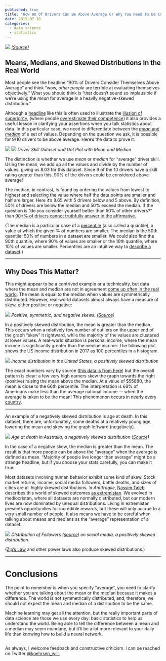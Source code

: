```yaml
---
published: true
title: "How 90 Of Drivers Can Be Above Average Or Why You Need To Be Careful When Talking Statistics"
date: 2019-07-18
categories:
  - data science
  - statistics
---
```

![](https://miro.medium.com/max/2000/1*9SkRgtP3zFvFpTCU4iZZ_g.png?q=20)
*[(Source)](https://io9.gizmodo.com/the-mysterious-law-that-governs-the-size-of-your-city-1479244159?)*

## Means, Medians, and Skewed Distributions in the Real World

Most people see the headline “90% of Drivers Consider Themselves Above Average” and think “wow, _other people_ are terrible at evaluating themselves objectively.” What you should think is “that doesn’t sound so implausible if we’re using the _mean_ for average in a heavily negative-skewed distribution.”

Although a [headline](https://www.edsurge.com/news/2018-05-24-most-professors-think-they-re-above-average-teachers-and-that-s-a-problem?) like this is often used to illustrate the [illusion of superiority,](https://en.wikipedia.org/wiki/Illusory_superiority?) (where people [overestimate their competence](https://www.apa.org/monitor/feb03/overestimate?)) it also provides a useful lesson in clarifying your assertions when you talk statistics about data. In this particular case, we need to differentiate between the [_mean_ and _median_](https://www.purplemath.com/modules/meanmode.htm?) of a set of values. Depending on the question we ask, it is possible for 9/10 drivers to be above average. Here’s the data to prove it:

![](https://miro.medium.com/max/2000/1*KOKm2X_klKNDXyl0qvTc2A.png?q=20)
![](https://miro.medium.com/max/2000/1*g8ATtDnfBaDKuacpAauy9Q.png?q=20)
*Driver Skill Dataset and Dot Plot with Mean and Median*

The distinction is whether we use _mean_ or _median_ for “average” driver skill. Using the mean, we add up all the values and divide by the number of values, giving us 8.03 for this dataset. Since 9 of the 10 drivers have a skill rating greater than this, 90% of the drivers could be considered above average!

The median, in contrast, is found by ordering the values from lowest to highest and selecting the value where half the data points are smaller and half are larger. Here it’s 8.65 with 5 drivers below and 5 above. By definition, 50% of drivers are below the median and 50% exceed the median. If the question is “do you consider yourself better than 50% of other drivers?” than [90+% of drivers cannot truthfully answer in the affirmative.](https://gigaom.com/2014/08/19/93-of-us-think-we-are-above-average/?)

(The median is a particular case of a [percentile](https://www.mathsisfun.com/data/percentiles.html?) (also called a quantile), a value at which the given % of numbers are smaller. The median is the 50th quantile: 50% of numbers in a dataset are smaller. We could also find the 90th quantile, where 90% of values are smaller or the 10th quantile, where 10% of values are smaller. Percentiles are an intuitive way to [describe a dataset](https://pandas.pydata.org/pandas-docs/stable/reference/api/pandas.DataFrame.describe.html?).)

<!--more-->

* * *

## Why Does This Matter?

This might appear to be a contrived example or a technicality, but data where the mean and median are not in agreement [come up often in the real world](https://sciencestruck.com/types-of-skewed-distribution-with-real-life-examples?). The mean is equal to the median when values are symmetrically distributed. However, real-world datasets almost always have a measure of skew, either positive or negative:

![](https://miro.medium.com/max/2000/1*9451kH1-GPqdNyWdehmPeQ.jpeg?q=20)
*Positive, symmetric, and negative skews. [(Source)](https://www.google.com/url?sa=i&&cd=&cad=rja&uact=8&ved=2ahUKEwjF_OTDur7jAhVwmuAKHUbnD90Qjhx6BAgBEAM&url=https%3A%2F%2Fcodeburst.io%2F2-important-statistics-terms-you-need-to-know-in-data-science-skewness-and-kurtosis-388fef94eeaa&psig=AOvVaw1BPBjo4PiSITF4axKZ9hcR&ust=1563538846161292)*

In a positively skewed distribution, the mean is greater than the median. This occurs when a relatively few number of outliers on the upper end of the graph “skew” it rightward, while the majority of the values are clustered at lower values. A real-world situation is personal income, where the mean income is significantly greater than the median income. The following plot shows the US income distribution in 2017 as 100 percentiles in a histogram.

![](https://miro.medium.com/max/2000/1*AuiuF_8i-xX28ojpOjfWkw.png?q=20)
*Income distribution in the United States, a positively skewed distribution*

The exact numbers vary by source ([this data is from here](https://dqydj.com/united-states-income-brackets-percentiles/?)) but the overall pattern is clear: a few very high earners skew the graph towards the right (positive) raising the mean above the median. At a value of $55880, the mean is close to the 66th percentile. The interpretation is 66% of Americans make less than the average national income — when the average is taken to be the mean! This phenomenon [occurs in nearly every country](https://blog.datawrapper.de/weekly-chart-income/?).

* * *

An example of a negatively skewed distribution is age at death. In this dataset, there are, unfortunately, some deaths at a relatively young age, lowering the mean and skewing the graph leftward (negatively).

![](https://miro.medium.com/max/2000/1*jW9Zwvr5pPmVZcdQ72Gtiw.jpeg?q=20)
*Age at death in Australia, a negatively skewed distribution [(Source)](http://www.tussursilk.com/tag/skewed-distribution/?)*

In the case of a negative skew, the median is greater than the mean. The result is that more people can be above the “average” when the average is defined as mean. “Majority of people live longer than average” might be a strange headline, but if you choose your stats carefully, you can make it true.

Most datasets involving human behavior exhibit some kind of skew. Stock market returns, income, social media followers, battle deaths, and sizes of cities are all highly skewed distributions. In _Antifragile_, [Nassim Taleb](https://en.wikipedia.org/wiki/Nassim_Nicholas_Taleb?) describes this world of skewed outcomes [as extremistan](https://kmci.org/alllifeisproblemsolving/archives/black-swan-ideas-mediocristan-extremistan-and-randomness/?). We evolved in mediocristan, where all datasets are normally distributed, but our modern lives are now dominated by unequal distributions. Living in extremistan presents opportunities for incredible rewards, but these will only accrue to a very small number of people. It also means we have to be careful when talking about means and medians as the “average” representation of a dataset.

![](https://miro.medium.com/max/2000/1*HmMDWZ-X6JQOp7xQOWS7Nw.png?q=20)
*DIstribution of Followers ([source](https://www.google.com/url?sa=i&&cd=&cad=rja&uact=8&ved=2ahUKEwinz9jmgr_jAhWMneAKHYzOAkkQjhx6BAgBEAM&url=https%3A%2F%2Fwww.researchgate.net%2Ffigure%2FDistribution-of-the-number-of-followers-denoted-as-n-f-across-all-Weibo-users-We_fig2_316617734&psig=AOvVaw344DELPIhEN6dzawiErju_&ust=1563558251551513)) on social media, a positively skewed distribution.*

([Zip’s Law](https://io9.gizmodo.com/the-mysterious-law-that-governs-the-size-of-your-city-1479244159?) and other power laws also produce skewed distributions.)

* * *

# Conclusions

The point to remember is when you specify “average”, you need to clarify whether you are talking about the mean or the median because it makes a difference. The world is not symmetrically distributed, and, therefore, we should not expect the mean and median of a distribution to be the same.

Machine learning may get all the attention, but the really important parts of data science are those we use every day: basic statistics to help us understand the world. Being able to tell the difference between a mean and a median may seem mundane, but it’ll be a lot more relevant to your daily life than knowing how to build a neural network.

* * *

As always, I welcome feedback and constructive criticism. I can be reached on Twitter [@koehrsen_will.](http://twitter.com/@koehrsen_will?)

